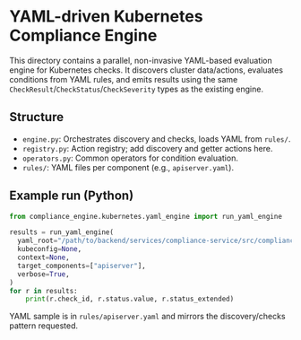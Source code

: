 # YAML-driven Kubernetes Compliance Engine

This directory contains a parallel, non-invasive YAML-based evaluation engine for Kubernetes checks. It discovers cluster data/actions, evaluates conditions from YAML rules, and emits results using the same `CheckResult`/`CheckStatus`/`CheckSeverity` types as the existing engine.

## Structure
- `engine.py`: Orchestrates discovery and checks, loads YAML from `rules/`.
- `registry.py`: Action registry; add discovery and getter actions here.
- `operators.py`: Common operators for condition evaluation.
- `rules/`: YAML files per component (e.g., `apiserver.yaml`).

## Example run (Python)
```python
from compliance_engine.kubernetes.yaml_engine import run_yaml_engine

results = run_yaml_engine(
  yaml_root="/path/to/backend/services/compliance-service/src/compliance_engine/kubernetes/yaml_engine/rules",
  kubeconfig=None,
  context=None,
  target_components=["apiserver"],
  verbose=True,
)
for r in results:
    print(r.check_id, r.status.value, r.status_extended)
```

YAML sample is in `rules/apiserver.yaml` and mirrors the discovery/checks pattern requested. 